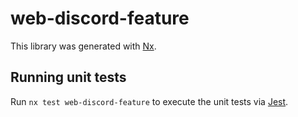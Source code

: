 # web-discord-feature

This library was generated with [Nx](https://nx.dev).

## Running unit tests

Run `nx test web-discord-feature` to execute the unit tests via [Jest](https://jestjs.io).
